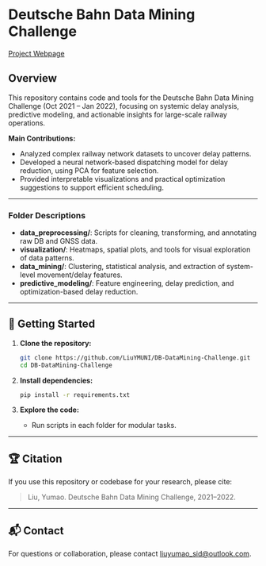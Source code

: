 # Deutsche Bahn Data Mining Challenge

[Project Webpage](https://liuyumaosid.wixsite.com/resume-of-yumao-liu/dbmachinelearning)

## Overview

This repository contains code and tools for the Deutsche Bahn Data Mining Challenge (Oct 2021 – Jan 2022), focusing on systemic delay analysis, predictive modeling, and actionable insights for large-scale railway operations.

**Main Contributions:**
- Analyzed complex railway network datasets to uncover delay patterns.
- Developed a neural network-based dispatching model for delay reduction, using PCA for feature selection.
- Provided interpretable visualizations and practical optimization suggestions to support efficient scheduling.

---

### Folder Descriptions

- **data_preprocessing/**: Scripts for cleaning, transforming, and annotating raw DB and GNSS data.
- **visualization/**: Heatmaps, spatial plots, and tools for visual exploration of data patterns.
- **data_mining/**: Clustering, statistical analysis, and extraction of system-level movement/delay features.
- **predictive_modeling/**: Feature engineering, delay prediction, and optimization-based delay reduction.

---

## 🚀 Getting Started

1. **Clone the repository:**
    ```bash
    git clone https://github.com/LiuYMUNI/DB-DataMining-Challenge.git
    cd DB-DataMining-Challenge
    ```

2. **Install dependencies:**
    ```bash
    pip install -r requirements.txt
    ```

3. **Explore the code:**
    - Run scripts in each folder for modular tasks.

---

## 🏆 Citation

If you use this repository or codebase for your research, please cite:

> Liu, Yumao. Deutsche Bahn Data Mining Challenge, 2021–2022.

---

## 📬 Contact

For questions or collaboration, please contact [liuyumao_sid@outlook.com](mailto:liuyumao_sid@outlook.com).

